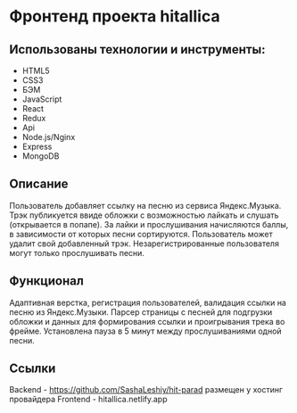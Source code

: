 # Фронтенд проекта hitallica

## Использованы технологии и инструменты:
* HTML5
* CSS3
* БЭМ
* JavaScript
* React
* Redux
* Api
* Node.js/Nginx
* Express
* MongoDB

## Описание
Пользователь добавляет ссылку на песню из сервиса Яндекс.Музыка. Трэк публикуется ввиде обложки с возможностью лайкать и слушать (открывается в попапе). За лайки и прослушивания начисляются баллы, в зависимости от которых песни сортируются. Пользователь может удалит свой добавленный трэк. Незарегистрированные пользователя могут только прослушивать песни.

## Функционал
Адаптивная верстка, регистрация пользователей, валидация ссылки на песню из Яндекс.Музыки. Парсер страницы с песней для подгрузки обложки и данных для формирования ссылки и проигрывания трека во фрейме. Установлена пауза в 5 минут между прослушиваниями одной песни.

## Ссылки
Backend - https://github.com/SashaLeshiy/hit-parad размещен у хостинг провайдера
Frontend - hitallica.netlify.app 

